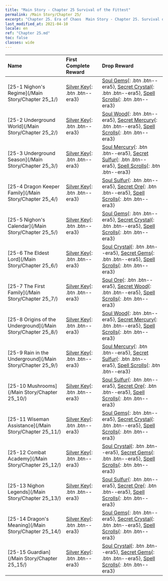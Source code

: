 ```yaml
---
title: "Main Story - Chapter 25 Survival of the Fittest"
permalink: /Main Story/Chapter 25/
excerpt: "Chapter 25. Era of Chaos  Main Story - Chapter 25. Survival of the Fittest"
last_modified_at: 2021-04-10
locale: en
ref: "Chapter 25.md"
toc: false
classes: wide
---
```


  | Name |  First Complete Reward | Drop Reward |
  |:------------|:------------|:------------| 
  | [25-1 Nighon's Regime](/Main Story/Chapter 25_1/) | [Silver Key](/Items/con_693/){: .btn .btn--era3} | [Soul Gems](/Items/mat_86/){: .btn .btn--era5}, [Secret Crystal](/Items/mat_80/){: .btn .btn--era5}, [Spell Scrolls](/Items/con_694/){: .btn .btn--era3} |
  | [25-2 Underground World](/Main Story/Chapter 25_2/) | [Silver Key](/Items/con_693/){: .btn .btn--era3} | [Soul Wood](/Items/mat_83/){: .btn .btn--era5}, [Secret Mercury](/Items/mat_77/){: .btn .btn--era5}, [Spell Scrolls](/Items/con_694/){: .btn .btn--era3} |
  | [25-3 Underground Season](/Main Story/Chapter 25_3/) | [Silver Key](/Items/con_693/){: .btn .btn--era3} | [Soul Mercury](/Items/mat_84/){: .btn .btn--era5}, [Secret Sulfur](/Items/mat_78/){: .btn .btn--era5}, [Spell Scrolls](/Items/con_694/){: .btn .btn--era3} |
  | [25-4 Dragon Keeper Family](/Main Story/Chapter 25_4/) | [Silver Key](/Items/con_693/){: .btn .btn--era3} | [Soul Sulfur](/Items/mat_85/){: .btn .btn--era5}, [Secret Ore](/Items/mat_75/){: .btn .btn--era5}, [Spell Scrolls](/Items/con_694/){: .btn .btn--era3} |
  | [25-5 Nighon's Calendar](/Main Story/Chapter 25_5/) | [Silver Key](/Items/con_693/){: .btn .btn--era3} | [Soul Gems](/Items/mat_86/){: .btn .btn--era5}, [Secret Crystal](/Items/mat_80/){: .btn .btn--era5}, [Spell Scrolls](/Items/con_694/){: .btn .btn--era3} |
  | [25-6 The Eldest Lord](/Main Story/Chapter 25_6/) | [Silver Key](/Items/con_693/){: .btn .btn--era3} | [Soul Crystal](/Items/mat_87/){: .btn .btn--era5}, [Secret Gems](/Items/mat_79/){: .btn .btn--era5}, [Spell Scrolls](/Items/con_694/){: .btn .btn--era3} |
  | [25-7 The First Family](/Main Story/Chapter 25_7/) | [Silver Key](/Items/con_693/){: .btn .btn--era3} | [Soul Ore](/Items/mat_82/){: .btn .btn--era5}, [Secret Wood](/Items/mat_76/){: .btn .btn--era5}, [Spell Scrolls](/Items/con_694/){: .btn .btn--era3} |
  | [25-8 Origins of the Underground](/Main Story/Chapter 25_8/) | [Silver Key](/Items/con_693/){: .btn .btn--era3} | [Soul Wood](/Items/mat_83/){: .btn .btn--era5}, [Secret Mercury](/Items/mat_77/){: .btn .btn--era5}, [Spell Scrolls](/Items/con_694/){: .btn .btn--era3} |
  | [25-9 Rain in the Underground](/Main Story/Chapter 25_9/) | [Silver Key](/Items/con_693/){: .btn .btn--era3} | [Soul Mercury](/Items/mat_84/){: .btn .btn--era5}, [Secret Sulfur](/Items/mat_78/){: .btn .btn--era5}, [Spell Scrolls](/Items/con_694/){: .btn .btn--era3} |
  | [25-10 Mushrooms](/Main Story/Chapter 25_10/) | [Silver Key](/Items/con_693/){: .btn .btn--era3} | [Soul Sulfur](/Items/mat_85/){: .btn .btn--era5}, [Secret Ore](/Items/mat_75/){: .btn .btn--era5}, [Spell Scrolls](/Items/con_694/){: .btn .btn--era3} |
  | [25-11 Wiseman Assistance](/Main Story/Chapter 25_11/) | [Silver Key](/Items/con_693/){: .btn .btn--era3} | [Soul Gems](/Items/mat_86/){: .btn .btn--era5}, [Secret Crystal](/Items/mat_80/){: .btn .btn--era5}, [Spell Scrolls](/Items/con_694/){: .btn .btn--era3} |
  | [25-12 Combat Academy](/Main Story/Chapter 25_12/) | [Silver Key](/Items/con_693/){: .btn .btn--era3} | [Soul Crystal](/Items/mat_87/){: .btn .btn--era5}, [Secret Gems](/Items/mat_79/){: .btn .btn--era5}, [Spell Scrolls](/Items/con_694/){: .btn .btn--era3} |
  | [25-13 Nighon Legends](/Main Story/Chapter 25_13/) | [Silver Key](/Items/con_693/){: .btn .btn--era3} | [Soul Sulfur](/Items/mat_85/){: .btn .btn--era5}, [Secret Ore](/Items/mat_75/){: .btn .btn--era5}, [Spell Scrolls](/Items/con_694/){: .btn .btn--era3} |
  | [25-14 Dragon's Meaning](/Main Story/Chapter 25_14/) | [Silver Key](/Items/con_693/){: .btn .btn--era3} | [Soul Gems](/Items/mat_86/){: .btn .btn--era5}, [Secret Crystal](/Items/mat_80/){: .btn .btn--era5}, [Spell Scrolls](/Items/con_694/){: .btn .btn--era3} |
  | [25-15 Guardian](/Main Story/Chapter 25_15/) | [Silver Key](/Items/con_693/){: .btn .btn--era3} | [Soul Crystal](/Items/mat_87/){: .btn .btn--era5}, [Secret Gems](/Items/mat_79/){: .btn .btn--era5}, [Spell Scrolls](/Items/con_694/){: .btn .btn--era3} |
